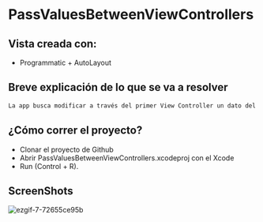 # PassValuesBetweenViewControllers

## Vista creada con:
- Programmatic + AutoLayout

## Breve explicación de lo que se va a resolver

```bash
La app busca modificar a través del primer View Controller un dato del segundo View Controller.
```

## ¿Cómo correr el proyecto?

- Clonar el proyecto de Github
- Abrir PassValuesBetweenViewControllers.xcodeproj con el Xcode 
- Run (Control + R).

## ScreenShots
![ezgif-7-72655ce95b](https://user-images.githubusercontent.com/91626112/150185848-2e8c4258-49e4-496c-b7a9-4913762f3c1c.gif)
